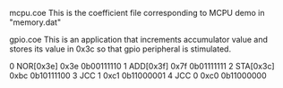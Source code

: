 mcpu.coe
This is the coefficient file corresponding to MCPU demo in "memory.dat"

gpio.coe
This is an application that increments accumulator value and stores its
value in 0x3c so that gpio peripheral is stimulated.

0  NOR[0x3e]     0x3e  0b00111110
1  ADD[0x3f]     0x7f  0b01111111
2  STA[0x3c]     0xbc  0b10111100
3  JCC 1         0xc1  0b11000001
4  JCC 0         0xc0  0b11000000

